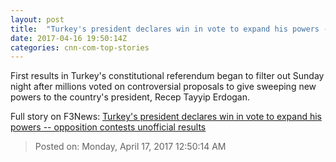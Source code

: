 ```yaml
---
layout: post
title:  "Turkey's president declares win in vote to expand his powers -- opposition contests unofficial results"
date: 2017-04-16 19:50:14Z
categories: cnn-com-top-stories
---
```


First results in Turkey's constitutional referendum began to filter out Sunday night after millions voted on controversial proposals to give sweeping new powers to the country's president, Recep Tayyip Erdogan.


Full story on F3News: [Turkey's president declares win in vote to expand his powers -- opposition contests unofficial results](http://www.f3nws.com/n/uTyUfE)

> Posted on: Monday, April 17, 2017 12:50:14 AM
